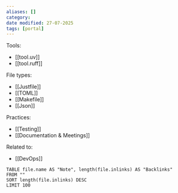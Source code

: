 ```yaml
---
aliases: []
category: 
date modified: 27-07-2025
tags: [portal]
---
```

Tools:
- [[tool.uv]]
- [[tool.ruff]]

File types:
- [[Justfile]]
- [[TOML]]
- [[Makefile]]
- [[Json]]

Practices:
- [[Testing]]
- [[Documentation & Meetings]]

Related to:
- [[DevOps]]

```dv
TABLE file.name AS "Note", length(file.inlinks) AS "Backlinks"
FROM ""
SORT length(file.inlinks) DESC
LIMIT 100
```
